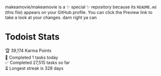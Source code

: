 makeamovie/makeamovie is a ✨ special ✨ repository because its `README.md` (this file) appears on your GitHub profile.
You can click the Preview link to take a look at your changes. darn right ya can

# Todoist Stats

<!-- TODO-IST:START -->
🏆  39,174 Karma Points           
🌸  Completed 1 tasks today           
✅  Completed 27,515 tasks so far           
⏳  Longest streak is 328 days
<!-- TODO-IST:END -->